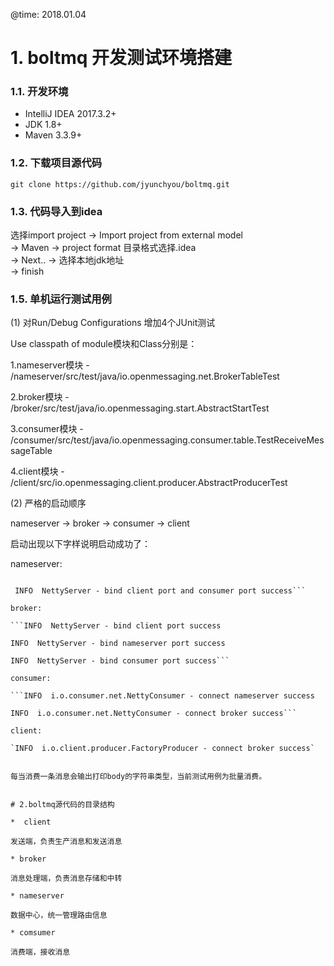 @time: 2018.01.04
# 1. boltmq 开发测试环境搭建

### 1.1. 开发环境

* IntelliJ IDEA 2017.3.2+
* JDK 1.8+
* Maven 3.3.9+

### 1.2. 下载项目源代码

 `git clone https://github.com/jyunchyou/boltmq.git`

### 1.3. 代码导入到idea

选择import project -> Import project from external model   
-> Maven -> project format 目录格式选择.idea   
-> Next.. -> 选择本地jdk地址   
-> finish

### 1.5. 单机运行测试用例
(1) 对Run/Debug Configurations 增加4个JUnit测试  
  
Use classpath of module模块和Class分别是：  
  
1.nameserver模块 - /nameserver/src/test/java/io.openmessaging.net.BrokerTableTest  

2.broker模块 - /broker/src/test/java/io.openmessaging.start.AbstractStartTest
  
3.consumer模块 - /consumer/src/test/java/io.openmessaging.consumer.table.TestReceiveMessageTable
  
4.client模块 - /client/src/io.openmessaging.client.producer.AbstractProducerTest

(2) 严格的启动顺序
  
nameserver -> broker -> consumer -> client

启动出现以下字样说明启动成功了：
  
nameserver:
  
```INFO  NettyServer - broker commit port bind success
  
 INFO  NettyServer - bind client port and consumer port success```

broker:
  
```INFO  NettyServer - bind client port success
  
INFO  NettyServer - bind nameserver port success
  
INFO  NettyServer - bind consumer port success```

consumer:
  
```INFO  i.o.consumer.net.NettyConsumer - connect nameserver success
  
INFO  i.o.consumer.net.NettyConsumer - connect broker success```

client:
  
`INFO  i.o.client.producer.FactoryProducer - connect broker success`

  
每当消费一条消息会输出打印body的字符串类型，当前测试用例为批量消费。


# 2.boltmq源代码的目录结构  

*  client  

发送端，负责生产消息和发送消息

* broker  

消息处理端，负责消息存储和中转

* nameserver  

数据中心，统一管理路由信息

* comsumer  
 
消费端，接收消息                        
